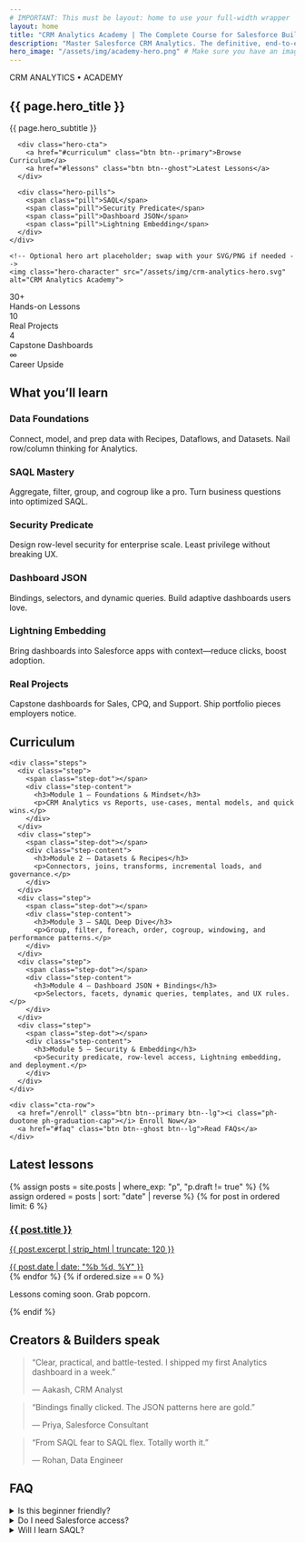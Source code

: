 ```yaml
---
# IMPORTANT: This must be layout: home to use your full-width wrapper
layout: home
title: "CRM Analytics Academy | The Complete Course for Salesforce Builders"
description: "Master Salesforce CRM Analytics. The definitive, end-to-end curriculum covering data recipes, SAQL, security predicates, dynamic dashboard JSON, and Lightning embedding."
hero_image: "/assets/img/academy-hero.png" # Make sure you have an image at this path
---
```


<!-- HERO -->
<section class="hero-banner hero-banner--academy">
  <div class="hero-content">
    <div class="hero-text">
      <div class="tableau-logo">CRM ANALYTICS • ACADEMY</div>
      <h1>{{ page.hero_title }}</h1>
      <p class="sf-text--large sf-text-muted hero__subtitle">{{ page.hero_subtitle }}</p>

      <div class="hero-cta">
        <a href="#curriculum" class="btn btn--primary">Browse Curriculum</a>
        <a href="#lessons" class="btn btn--ghost">Latest Lessons</a>
      </div>

      <div class="hero-pills">
        <span class="pill">SAQL</span>
        <span class="pill">Security Predicate</span>
        <span class="pill">Dashboard JSON</span>
        <span class="pill">Lightning Embedding</span>
      </div>
    </div>

    <!-- Optional hero art placeholder; swap with your SVG/PNG if needed -->
    <img class="hero-character" src="/assets/img/crm-analytics-hero.svg" alt="CRM Analytics Academy">
  </div>
</section>

<!-- KPI STRIP -->
<section class="section kpis">
  <div class="sf-container">
    <div class="kpi-grid">
      <div class="kpi-card">
        <div class="kpi-num">30+</div>
        <div class="kpi-label">Hands-on Lessons</div>
      </div>
      <div class="kpi-card">
        <div class="kpi-num">10</div>
        <div class="kpi-label">Real Projects</div>
      </div>
      <div class="kpi-card">
        <div class="kpi-num">4</div>
        <div class="kpi-label">Capstone Dashboards</div>
      </div>
      <div class="kpi-card">
        <div class="kpi-num">∞</div>
        <div class="kpi-label">Career Upside</div>
      </div>
    </div>
  </div>
</section>

<!-- WHAT YOU'LL LEARN -->
<section class="section">
  <div class="sf-container">
    <h2 class="section-title">What you’ll learn</h2>
    <div class="feature-grid">
      <article class="feature-card">
        <i class="ph-duotone ph-database icon"></i>
        <h3>Data Foundations</h3>
        <p>Connect, model, and prep data with Recipes, Dataflows, and Datasets. Nail row/column thinking for Analytics.</p>
      </article>
      <article class="feature-card">
        <i class="ph-duotone ph-code-simple icon"></i>
        <h3>SAQL Mastery</h3>
        <p>Aggregate, filter, group, and cogroup like a pro. Turn business questions into optimized SAQL.</p>
      </article>
      <article class="feature-card">
        <i class="ph-duotone ph-shield-check icon"></i>
        <h3>Security Predicate</h3>
        <p>Design row-level security for enterprise scale. Least privilege without breaking UX.</p>
      </article>
      <article class="feature-card">
        <i class="ph-duotone ph-layout icon"></i>
        <h3>Dashboard JSON</h3>
        <p>Bindings, selectors, and dynamic queries. Build adaptive dashboards users love.</p>
      </article>
      <article class="feature-card">
        <i class="ph-duotone ph-lightning icon"></i>
        <h3>Lightning Embedding</h3>
        <p>Bring dashboards into Salesforce apps with context—reduce clicks, boost adoption.</p>
      </article>
      <article class="feature-card">
        <i class="ph-duotone ph-rocket-launch icon"></i>
        <h3>Real Projects</h3>
        <p>Capstone dashboards for Sales, CPQ, and Support. Ship portfolio pieces employers notice.</p>
      </article>
    </div>
  </div>
</section>

<!-- CURRICULUM -->
<section id="curriculum" class="section section--muted">
  <div class="sf-container">
    <h2 class="section-title">Curriculum</h2>

    <div class="steps">
      <div class="step">
        <span class="step-dot"></span>
        <div class="step-content">
          <h3>Module 1 — Foundations & Mindset</h3>
          <p>CRM Analytics vs Reports, use-cases, mental models, and quick wins.</p>
        </div>
      </div>
      <div class="step">
        <span class="step-dot"></span>
        <div class="step-content">
          <h3>Module 2 — Datasets & Recipes</h3>
          <p>Connectors, joins, transforms, incremental loads, and governance.</p>
        </div>
      </div>
      <div class="step">
        <span class="step-dot"></span>
        <div class="step-content">
          <h3>Module 3 — SAQL Deep Dive</h3>
          <p>Group, filter, foreach, order, cogroup, windowing, and performance patterns.</p>
        </div>
      </div>
      <div class="step">
        <span class="step-dot"></span>
        <div class="step-content">
          <h3>Module 4 — Dashboard JSON + Bindings</h3>
          <p>Selectors, facets, dynamic queries, templates, and UX rules.</p>
        </div>
      </div>
      <div class="step">
        <span class="step-dot"></span>
        <div class="step-content">
          <h3>Module 5 — Security & Embedding</h3>
          <p>Security predicate, row-level access, Lightning embedding, and deployment.</p>
        </div>
      </div>
    </div>

    <div class="cta-row">
      <a href="/enroll" class="btn btn--primary btn--lg"><i class="ph-duotone ph-graduation-cap"></i> Enroll Now</a>
      <a href="#faq" class="btn btn--ghost btn--lg">Read FAQs</a>
    </div>
  </div>
</section>

<!-- LATEST LESSONS (Auto) -->
<section id="lessons" class="section">
  <div class="sf-container">
    <h2 class="section-title">Latest lessons</h2>
    <div class="lesson-list">
      {% assign posts = site.posts | where_exp: "p", "p.draft != true" %}
      {% assign ordered = posts | sort: "date" | reverse %}
      {% for post in ordered limit: 6 %}
        <a class="lesson-item" href="{{ post.url | relative_url }}">
          <i class="ph-duotone ph-article"></i>
          <div class="lesson-meta">
            <h3 class="lesson-title">{{ post.title }}</h3>
            <p class="lesson-sub">{{ post.excerpt | strip_html | truncate: 120 }}</p>
            <span class="lesson-date">{{ post.date | date: "%b %d, %Y" }}</span>
          </div>
        </a>
      {% endfor %}
      {% if ordered.size == 0 %}
        <p class="sf-text-muted">Lessons coming soon. Grab popcorn.</p>
      {% endif %}
    </div>
  </div>
</section>

<!-- TESTIMONIALS -->
<section class="section section--muted">
  <div class="sf-container">
    <h2 class="section-title">Creators & Builders speak</h2>
    <div class="testimonial-grid">
      <blockquote class="testimonial">
        <p>“Clear, practical, and battle-tested. I shipped my first Analytics dashboard in a week.”</p>
        <footer>— Aakash, CRM Analyst</footer>
      </blockquote>
      <blockquote class="testimonial">
        <p>“Bindings finally clicked. The JSON patterns here are gold.”</p>
        <footer>— Priya, Salesforce Consultant</footer>
      </blockquote>
      <blockquote class="testimonial">
        <p>“From SAQL fear to SAQL flex. Totally worth it.”</p>
        <footer>— Rohan, Data Engineer</footer>
      </blockquote>
    </div>
  </div>
</section>

<!-- FAQ -->
<section id="faq" class="section">
  <div class="sf-container">
    <h2 class="section-title">FAQ</h2>
    <div class="faq">
      <details>
        <summary>Is this beginner friendly?</summary>
        <p>Yes. We start with foundations and layer complexity with demos and labs.</p>
      </details>
      <details>
        <summary>Do I need Salesforce access?</summary>
        <p>A dev org is recommended for hands-on labs. We show you how to get one.</p>
      </details>
      <details>
        <summary>Will I learn SAQL?</summary>
        <p>Deeply. From groupings to cogroups and performance techniques.</p>
      </details>
    </div>
  </div>
</section>